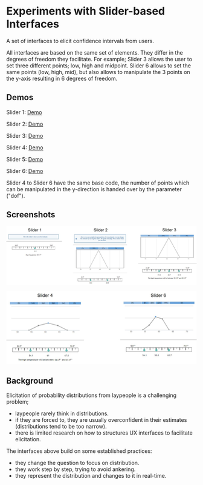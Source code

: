 # Experiments with Slider-based Interfaces
A set of interfaces to elicit confidence intervals from users. 

All interfaces are based on the same set of elements.
They differ in the degrees of freedom they facilitate.
For example; Slider 3 allows the user to set three different points; low, high and midpoint.
Slider 6 allows to set the same points (low, high, mid), but also allows to manipulate the 3 points on the y-axis resulting in 6 degrees of freedom.

## Demos
Slider 1: 
[Demo](https://htmlpreview.github.io/?https://raw.githubusercontent.com/flovv/SliderExperiments/master/1Step/simpleSlider.html)

Slider 2:
[Demo](https://htmlpreview.github.io/?https://raw.githubusercontent.com/flovv/SliderExperiments/master/2stepTri/2StepTri.html)

Slider 3:
[Demo](https://htmlpreview.github.io/?https://raw.githubusercontent.com/flovv/SliderExperiments/master/3stepTri/3StepTri.html)

Slider 4:
[Demo](https://htmlpreview.github.io/?https://raw.githubusercontent.com/flovv/SliderExperiments/master/3stepTri%2BxDegrees/Gold-Roth-Tec.html)

Slider 5:
[Demo](https://htmlpreview.github.io/?https://raw.githubusercontent.com/flovv/SliderExperiments/master/3stepTri%2BxDegrees/Gold-Roth-Tec.html?dof=5)

Slider 6:
[Demo](https://htmlpreview.github.io/?https://raw.githubusercontent.com/flovv/SliderExperiments/master/3stepTri%2BxDegrees/Gold-Roth-Tec.html?dof=6)


Slider 4 to Slider 6 have the same base code, the number of points which can be manipulated in the y-direction is handed over by the parameter ("dof").

## Screenshots
![example1](https://raw.githubusercontent.com/flovv/SliderExperiments/master/docs/example1.jpg "Example for Slider 1 - Slider 3")

![example2](https://raw.githubusercontent.com/flovv/SliderExperiments/master/docs/example2.jpg "Example for Slider 4 and Slider 6")


## Background
Elicitation of probability distributions from laypeople is a challenging problem;

* laypeople rarely think in distributions.
* if they are forced to, they are usually overconfident in their estimates (distributions tend to be too narrow).
* there is limited research on how to structures UX interfaces to facilitate elicitation.

The interfaces above build on some established practices:

* they change the question to focus on distribution.
* they work step by step, trying to avoid ankering.
* they represent the distribution and changes to it in real-time.
